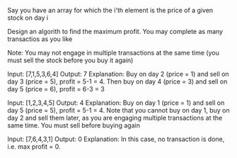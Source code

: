 Say you have an array for which the i'th element is the price of a given stock on day i 

Design an algorith to find the maximum profit. You may complete as many transactios as you like

Note: You may not engage in multiple transactions at the same time (you must sell the stock before you buy it again)

Input: [7,1,5,3,6,4]
Output: 7
Explanation:    Buy on day 2 (price = 1) and sell on day 3 (price = 5), profit = 5-1 = 4.
                Then buy on day 4 (price = 3) and sell on day 5 (price = 6), profit = 6-3 = 3

Input: [1,2,3,4,5]
Output: 4
Explanation:    Buy on day 1 (price = 1) and sell on day 5 (price = 5), profit = 5-1 = 4.
                Note that you cannot buy on day 1, buy on day 2 and sell them later, as you are
                engaging multiple transactions at the same time. You must sell before buying again

Input: [7,6,4,3,1]
Output: 0
Explanation:    In this case, no transaction is done, i.e. max profit = 0.